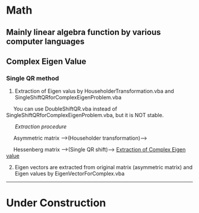 # Math
Mainly linear algebra function by various computer languages
---

## Complex Eigen Value
### Single QR method

1) Extraction of Eigen valus by HouseholderTransformation.vba and SingleShiftQRforComplexEigenProblem.vba

&nbsp;&nbsp;&nbsp;&nbsp;&nbsp;You can use DoubleShiftQR.vba instead of SingleShiftQRforComplexEigenProblem.vba, but it is NOT stable.<br>

&nbsp;&nbsp;&nbsp;&nbsp;&nbsp;  <i> Extraction procedure </i>

&nbsp;&nbsp;&nbsp;&nbsp;&nbsp;Asymmetric matrix -->(Householder transformation)-->

&nbsp;&nbsp;&nbsp;&nbsp;&nbsp;Hessenberg matrix -->(Single QR shift)--> <u>Extraction of Complex Eigen value</u>


2) Eigen vectors are extracted from original matrix (asymmetric matrix) and Eigen values by EigenVectorForComplex.vba

---

# Under Construction
